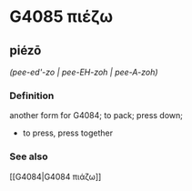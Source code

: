 # G4085 πιέζω

## piézō

_(pee-ed'-zo | pee-EH-zoh | pee-A-zoh)_

### Definition

another form for G4084; to pack; press down; 

- to press, press together

### See also

[[G4084|G4084 πιάζω]]
